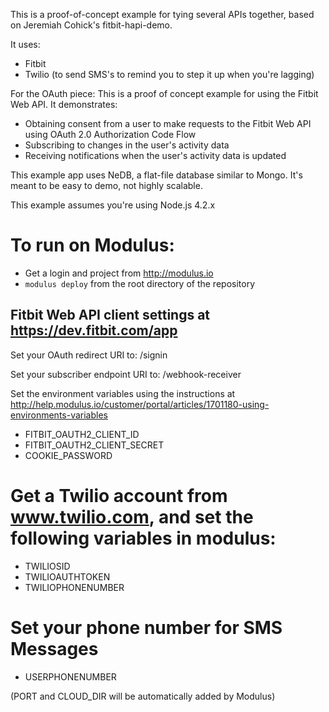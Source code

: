 This is a proof-of-concept example for tying several APIs together, based on Jeremiah Cohick's fitbit-hapi-demo.

It uses:
- Fitbit
- Twilio (to send SMS's to remind you to step it up when you're lagging)

For the OAuth piece:
This is a proof of concept example for using the Fitbit Web API. It demonstrates:
- Obtaining consent from a user to make requests to the Fitbit Web API using OAuth 2.0 Authorization Code Flow
- Subscribing to changes in the user's activity data
- Receiving notifications when the user's activity data is updated

This example app uses NeDB, a flat-file database similar to Mongo. It's meant to be easy to demo, not highly scalable.

This example assumes you're using Node.js 4.2.x

# To run on Modulus:
- Get a login and project from http://modulus.io
- `modulus deploy` from the root directory of the repository

## Fitbit Web API client settings at https://dev.fitbit.com/app

Set your OAuth redirect URI to:
<your modulus server here>/signin

Set your subscriber endpoint URI to:
<your modulus server here>/webhook-receiver

Set the environment variables using the instructions at http://help.modulus.io/customer/portal/articles/1701180-using-environments-variables
- FITBIT_OAUTH2_CLIENT_ID
- FITBIT_OAUTH2_CLIENT_SECRET
- COOKIE_PASSWORD

# Get a Twilio account from www.twilio.com, and set the following variables in modulus:
- TWILIOSID
- TWILIOAUTHTOKEN
- TWILIOPHONENUMBER

# Set your phone number for SMS Messages
- USERPHONENUMBER

(PORT and CLOUD_DIR will be automatically added by Modulus)

